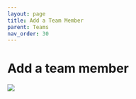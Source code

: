 ```yaml
---
layout: page
title: Add a Team Member 
parent: Teams 
nav_order: 30 
---
```


# Add a team member 

![](https://statics.bsafes.com/samplePage.png)

